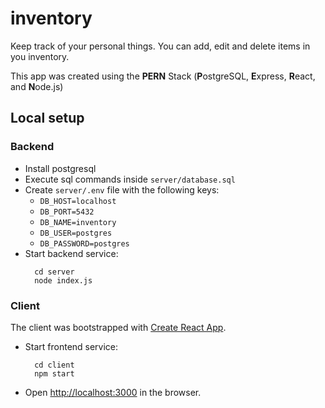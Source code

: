 # inventory

Keep track of your personal things. You can add, edit and delete items in you inventory.

This app was created using the **PERN** Stack (**P**ostgreSQL, **E**xpress, **R**eact, and **N**ode.js)

## Local setup

### Backend

- Install postgresql
- Execute sql commands inside `server/database.sql`
- Create `server/.env` file with the following keys:
  - `DB_HOST=localhost`
  - `DB_PORT=5432`
  - `DB_NAME=inventory`
  - `DB_USER=postgres`
  - `DB_PASSWORD=postgres`
- Start backend service:
  ```
    cd server
    node index.js
  ```

### Client

The client was bootstrapped with [Create React App](https://github.com/facebook/create-react-app).

- Start frontend service:
  ```
    cd client
    npm start
  ```
- Open [http://localhost:3000](http://localhost:3000) in the browser.
